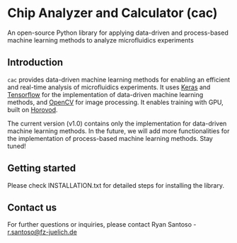# Chip Analyzer and Calculator (cac)
An open-source Python library for applying data-driven and process-based machine learning methods to analyze microfluidics experiments

## Introduction
`cac` provides data-driven machine learning methods for enabling an efficient and real-time analysis of microfluidics experiments. It uses [Keras](https://keras.io/) and [Tensorflow](https://www.tensorflow.org/) for the implementation of data-driven machine learning methods, and [OpenCV](https://opencv.org/) for image processing. It enables training with GPU, built on [Horovod](https://horovod.ai/). 

The current version (v1.0) contains only the implementation for data-driven machine learning methods. In the future, we will add more functionalities for the implementation of process-based machine learning methods. Stay tuned!

## Getting started
Please check INSTALLATION.txt for detailed steps for installing the library.

## Contact us
For further questions or inquiries, please contact Ryan Santoso - r.santoso@fz-juelich.de
